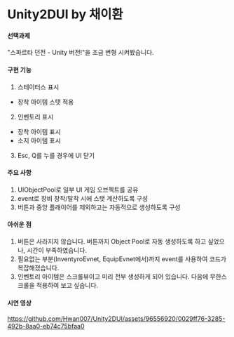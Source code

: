 # Unity2DUI by 채이환
#### 선택과제

"스파르타 던전 - Unity  버전!"을 조금 변형 시켜봤습니다.

#### 구현 기능

1. 스테이터스 표시
- 장착 아이템 스탯 적용
2. 인벤토리 표시
- 장착 아이템 표시
- 소지 아이템 표시
3. Esc, Q를 누를 경우에 UI 닫기

#### 주요 사항

1. UIObjectPool로 일부 UI 게임 오브젝트를 공유
2. event로 장비 장착/탈착 시에 스탯 계산하도록 구성
3. 버튼과 중앙 플래이어를 제외하고는 자동적으로 생성하도록 구성

#### 아쉬운 점

1. 버튼은 사라지지 않습니다. 버튼까지 Object Pool로 자동 생성하도록 하고 싶었으나, 시간이 부족하였습니다.
2. 필요없는 부분(InventyroEvnet, EquipEvnet에서)까지 event를 사용하여 코드가 복잡해졌습니다.
3. 인벤토리 아이템은 스크롤뷰이고 미리 전부 생성하게 되어 있습니다. 다음에 무한스크롤을 적용하여 보고 싶습니다.

#### 시연 영상
https://github.com/Hwan007/Unity2DUI/assets/96556920/0029ff76-3285-492b-8aa0-eb74c75bfaa0
